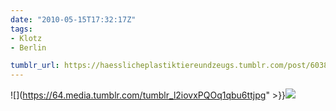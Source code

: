 ```yaml
---
date: "2010-05-15T17:32:17Z"
tags:
- Klotz
- Berlin

tumblr_url: https://haesslicheplastiktiereundzeugs.tumblr.com/post/603872809
---
```

![](https://64.media.tumblr.com/tumblr_l2iovxPQOq1qbu6ttjpg" >}}![](https://64.media.tumblr.com/tumblr_l2iow7H5tY1qbu6tt.jpg)

